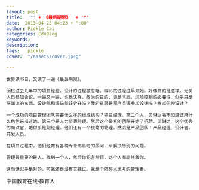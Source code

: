```yaml
---
layout: post  
title:  '"' + 《最后期限》  + '"'
date:  2013-04-23 04:23 + ":00" 
author: Pickle Cai  
categories: EduBlog  
keywords: 
description:   
tags:	pickle   
cover:  "/assets/cover.jpeg"  

---  
```

    
	世界读书日，又读了一遍《最后期限》。

	回忆过去几年中的项目经验，设计的过程被忽略，编码的过程过早开始。好像真的是这样。无关人员参加会议，一遍又一遍，也是这样。政治的目的，更是常态。风险控制的必要性，似乎只是纸面上的东西。设计部和编码部该分开吗？我的意思是程序员该参加设计吗？参加何种设计？

	一个成功的项目管理团队需要什么样的组成结构？项目经理。第二个人，贝琳达我不知道该用什么角色来描述她。第三个是人力资源经理。然后这个最初的团队开始了招聘。贝琳达，这个优秀的面试官，她似乎是副经理。他们还有一个优秀的助理。然后是产品团队：产品经理，设计官，开发人员。

	在项目过程中，他们经常有各种专业而临时的顾问，来解决特别的问题。

	管理最重要的是人。找到一个人，然后你犯各种错，这个人都能拯救你。

	这句话似乎是对的。可我还是没有实践过。我是个阻碍人思考的管理者。



		    
 中国教育在线·教育人


